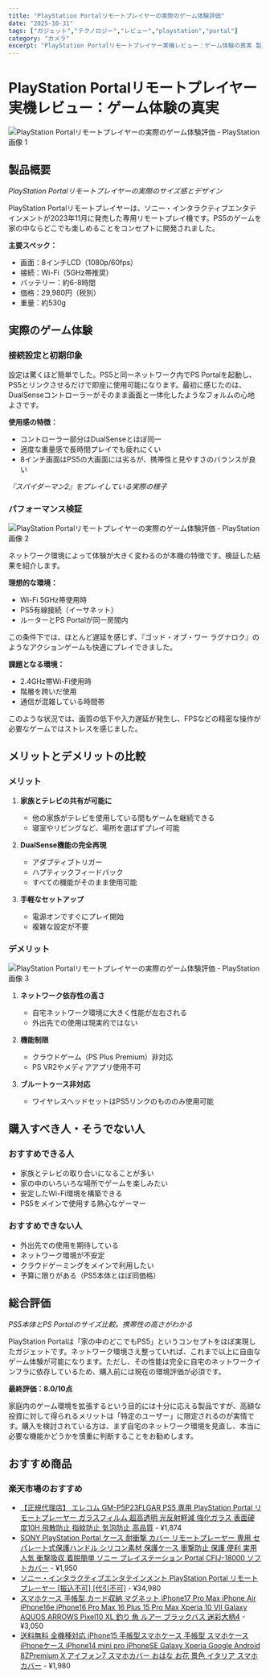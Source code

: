 ```yaml
---
title: "PlayStation Portalリモートプレイヤーの実際のゲーム体験評価"
date: "2025-10-31"
tags: ["ガジェット","テクノロジー","レビュー","playstation","portal"]
category: "カメラ"
excerpt: "PlayStation Portalリモートプレイヤー実機レビュー：ゲーム体験の真実 製品概要 PlayStation Portalリモートプレイヤーの実際のサイズ感とデザイン PlayStation Portalリモートプレイヤーは、ソニー・インタラクティブエンタテインメントが2023年11月に発..."
---
```


# PlayStation Portalリモートプレイヤー実機レビュー：ゲーム体験の真実

![PlayStation Portalリモートプレイヤーの実際のゲーム体験評価 - PlayStation画像 1](https://picsum.photos/id/1/800/600)



## 製品概要


*PlayStation Portalリモートプレイヤーの実際のサイズ感とデザイン*

PlayStation Portalリモートプレイヤーは、ソニー・インタラクティブエンタテインメントが2023年11月に発売した専用リモートプレイ機です。PS5のゲームを家の中ならどこでも楽しめることをコンセプトに開発されました。

**主要スペック：**
- 画面：8インチLCD（1080p/60fps）
- 接続：Wi-Fi（5GHz帯推奨）
- バッテリー：約6-8時間
- 価格：29,980円（税別）
- 重量：約530g

## 実際のゲーム体験

### 接続設定と初期印象

設定は驚くほど簡単でした。PS5と同一ネットワーク内でPS Portalを起動し、PS5とリンクさせるだけで即座に使用可能になります。最初に感じたのは、DualSenseコントローラーがそのまま画面と一体化したようなフォルムの心地よさです。

**使用感の特徴：**
- コントローラー部分はDualSenseとほぼ同一
- 適度な重量感で長時間プレイでも疲れにくい
- 8インチ画面はPS5の大画面には劣るが、携帯性と見やすさのバランスが良い


*『スパイダーマン2』をプレイしている実際の様子*

### パフォーマンス検証



![PlayStation Portalリモートプレイヤーの実際のゲーム体験評価 - PlayStation画像 2](https://picsum.photos/id/10/800/600)


ネットワーク環境によって体験が大きく変わるのが本機の特徴です。検証した結果を紹介します。

**理想的な環境：**
- Wi-Fi 5GHz帯使用時
- PS5有線接続（イーサネット）
- ルーターとPS Portalが同一房間内

この条件下では、ほとんど遅延を感じず、『ゴッド・オブ・ワー ラグナロク』のようなアクションゲームも快適にプレイできました。

**課題となる環境：**
- 2.4GHz帯Wi-Fi使用時
- 階層を跨いだ使用
- 通信が混雑している時間帯

このような状況では、画質の低下や入力遅延が発生し、FPSなどの精密な操作が必要なゲームではストレスを感じました。

## メリットとデメリットの比較

### メリット

1. **家族とテレビの共有が可能に**
   - 他の家族がテレビを使用している間もゲームを継続できる
   - 寝室やリビングなど、場所を選ばずプレイ可能

2. **DualSense機能の完全再現**
   - アダプティブトリガー
   - ハプティックフィードバック
   - すべての機能がそのまま使用可能

3. **手軽なセットアップ**
   - 電源オンですぐにプレイ開始
   - 複雑な設定が不要

### デメリット


![PlayStation Portalリモートプレイヤーの実際のゲーム体験評価 - PlayStation画像 3](https://picsum.photos/id/20/800/600)



1. **ネットワーク依存性の高さ**
   - 自宅ネットワーク環境に大きく性能が左右される
   - 外出先での使用は現実的ではない

2. **機能制限**
   - クラウドゲーム（PS Plus Premium）非対応
   - PS VR2やメディアアプリ使用不可

3. **ブルートゥース非対応**
   - ワイヤレスヘッドセットはPS5リンクのもののみ使用可能

## 購入すべき人・そうでない人

### おすすめできる人

- 家族とテレビの取り合いになることが多い
- 家の中のいろいろな場所でゲームを楽しみたい
- 安定したWi-Fi環境を構築できる
- PS5をメインで使用する熱心なゲーマー

### おすすめできない人

- 外出先での使用を期待している
- ネットワーク環境が不安定
- クラウドゲーミングをメインで利用したい
- 予算に限りがある（PS5本体とほぼ同価格）

## 総合評価


*PS5本体とPS Portalのサイズ比較。携帯性の高さがわかる*

PlayStation Portalは「家の中のどこでもPS5」というコンセプトをほぼ実現したガジェットです。ネットワーク環境さえ整っていれば、これまで以上に自由なゲーム体験が可能になります。ただし、その性能は完全に自宅のネットワークインフラに依存しているため、購入前には現在の環境評価が必須です。

**最終評価：8.0/10点**

家庭内のゲーム環境を拡張するという目的には十分に応える製品ですが、高額な投資に対して得られるメリットは「特定のユーザー」に限定されるのが実情です。購入を検討されている方は、まず自宅のネットワーク環境を見直し、本当に必要な機能かどうかを慎重に判断することをお勧めします。

<!-- アフィリエイト商品 -->
## おすすめ商品

### 楽天市場のおすすめ

- [【正規代理店】 エレコム GM-P5P23FLGAR PS5 専用 PlayStation Portal リモートプレーヤー ガラスフィルム 超高透明 光反射軽減 強化ガラス 表面硬度10H 飛散防止 指紋防止 気泡防止 高品質](https://item.rakuten.co.jp/ulmaxjapan2/4549550304757/?rafcid=wsc_i_is_1096528941688097201&m=1f454fb8.34705d0b.1f454fb9.255992fd&pc=1f454fb8.34705d0b.1f454fb9.255992fd) - ¥1,874
- [SONY PlayStation Portal ケース 耐衝撃 カバー リモートプレーヤー 専用 セパレート式保護ハンドル シリコン素材 保護ケース 衝撃防止 保護 便利 実用 人気 衝撃吸収 着脱簡単 ソニー プレイステーション Portal CFIJ-18000 ソフトカバー](https://item.rakuten.co.jp/bobo-fit/son-jsh1633/?rafcid=wsc_i_is_1096528941688097201&m=1f454fb8.34705d0b.1f454fb9.255992fd&pc=1f454fb8.34705d0b.1f454fb9.255992fd) - ¥1,950
- [ソニー・インタラクティブエンタテインメント PlayStation Portal リモートプレーヤー [振込不可] [代引不可]](https://item.rakuten.co.jp/dtc/4948872017084/?rafcid=wsc_i_is_1096528941688097201&m=1f454fb8.34705d0b.1f454fb9.255992fd&pc=1f454fb8.34705d0b.1f454fb9.255992fd) - ¥34,980
- [スマホケース 手帳型 カード収納 マグネット iPhone17 Pro Max iPhone Air iPhone16e iPhone16 Pro Max 16 Plus 15 Pro Max Xperia 10 VII Galaxy AQUOS ARROWS Pixel10 XL 釣り 魚 ルアー ブラックバス 迷彩大柄4](https://item.rakuten.co.jp/anglers-case/diary2016020504/?rafcid=wsc_i_is_1096528941688097201&m=1f454fb8.34705d0b.1f454fb9.255992fd&pc=1f454fb8.34705d0b.1f454fb9.255992fd) - ¥3,050
- [送料無料 全機種対応 iPhone15 手帳型スマホケース 手帳型 スマホケース iPhoneケース iPhone14 mini pro iPhoneSE Galaxy Xperia Google Android 8ZPremium X アイフォン7 スマホカバー おはな お花 景色 イタリア スマホカバー](https://item.rakuten.co.jp/jiggybox/zz_cfsb-1006_jigg/?rafcid=wsc_i_is_1096528941688097201&m=1f454fb8.34705d0b.1f454fb9.255992fd&pc=1f454fb8.34705d0b.1f454fb9.255992fd) - ¥1,980


